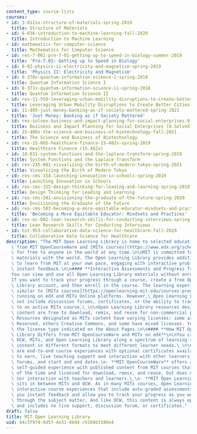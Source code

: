 ```yaml
---
content_type: course-lists
courses:
- id: 3-012sx-structure-of-materials-spring-2019
  title: Structure of Materials
- id: 6-036-introduction-to-machine-learning-fall-2020
  title: Introduction to Machine Learning
- id: mathematics-for-computer-science
  title: Mathematics for Computer Science
- id: res-7-001-pre-7-01-getting-up-to-speed-in-biology-summer-2019
  title: 'Pre-7.01: Getting up to Speed in Biology'
- id: 8-02-physics-ii-electricity-and-magnetism-spring-2019
  title: 'Physics II: Electricity and Magnetism'
- id: 8-370x-quantum-information-science-i-spring-2018
  title: Quantum Information Science I
- id: 8-371x-quantum-information-science-ii-spring-2018
  title: Quantum Information Science II
- id: res-11-550-leveraging-urban-mobility-disruptions-to-create-better-cities-spring-2021
  title: Leveraging Urban Mobility Disruptions to Create Better Cities
- id: 11-405-just-money-banking-as-if-society-mattered-spring-2021
  title: 'Just Money: Banking as if Society Mattered'
- id: res-solvex-business-and-impact-planning-for-social-enterprises-0-solvex-summer-2021
  title: Business and Impact Planning for Social Enterprises (0.SolveX)
- id: 15-480x-the-science-and-business-of-biotechnology-fall-2021
  title: The Science and Business of Biotechnology
- id: res-15-005-healthcare-finance-15-482x-spring-2019
  title: Healthcare Finance (15.482x)
- id: 18-031-system-functions-and-the-laplace-transform-spring-2019
  title: System Functions and the Laplace Transform
- id: res-21h-001-visualizing-the-birth-of-modern-tokyo-spring-2021
  title: Visualizing the Birth of Modern Tokyo
- id: res-cms-154-launching-innovation-in-schools-spring-2019
  title: Launching Innovation in Schools
- id: res-cms-155-design-thinking-for-leading-and-learning-spring-2019
  title: Design Thinking for Leading and Learning
- id: res-cms-501-envisioning-the-graduate-of-the-future-spring-2020
  title: Envisioning the Graduate of the Future
- id: res-cms-503-becoming-a-more-equitable-educator-mindsets-and-practices-spring-2020
  title: 'Becoming a More Equitable Educator: Mindsets and Practices'
- id: res-ec-002-lean-research-skills-for-conducting-interviews-spring-2021
  title: Lean Research Skills for Conducting Interviews
- id: hst-953-collaborative-data-science-for-healthcare-fall-2020
  title: Collaborative Data Science for Healthcare
description: "The MIT Open Learning Library is home to selected educational content\
  \ from MIT OpenCourseWare and [MITx courses](https://www.edx.org/school/mitx), available\
  \ for free to anyone in the world at any time.\n\nMIT is committed to sharing learning\
  \ materials with the world. The Open Learning Library provides additional opportunities\
  \ to learn from MIT at your own pace, engaging with interactive problems and receiving\
  \ instant feedback.\n\n#### **Interactive Assessments and Progress Tracking**\n\n\
  You can view and use all Open Learning Library materials without enrolling.\_\n\n\
  If you want to track your progress through a course, create a free Open Learning\
  \ Library account, and then enroll in the course. The learning experience will be\
  \ similar to [MITx courses](https://openlearning.mit.edu/courses-programs/mitx-courses)\
  \ running on edX and MITx Online platforms. However,\_Open Learning Library does\
  \ not include discussion forums, certificates, or the ability to transfer your progress\
  \ to an active MITx course.\_\n\nOpen Learning Library resources designated as OCW\
  \ content are free to download, remix, and reuse for non-commercial purposes.\_\
  \ Resources designated as MITx content have varying licenses: some are All Rights\
  \ Reserved, others Creative Commons, and some have mixed licenses. You will see\
  \ the license type indicated on the About Pages.\n\n#### **How MIT Open Learning\
  \ Library Differs from MIT OpenCourseWare and MITx on edX**\n\nYou can think of\
  \ OCW, MITx, and Open Learning Library along a spectrum of learning scenarios, presenting\
  \ content in different formats to meet different learner needs.\_\n\n- **MITx courses**\
  \ are end-to-end course experiences with optional certificates available for you\
  \ to earn, live teaching support and interaction with other learners in discussion\
  \ forums, and start and end dates.\n- **MIT OpenCourseWare** offers a completely\
  \ self-guided experience with published content from MIT courses that is open all\
  \ of the time and licensed for download, remix, and reuse, but does not offer certificates\
  \ nor interaction with teachers and learners.\_\n- **MIT Open Learning Library**\
  \ sits in between MITx and OCW. As in many MITx courses, Open Learning Library provides\
  \ interactive course experiences that include auto-graded assessments that give\
  \ you instant feedback and allow you to track your progress as you work your way\
  \ through the subject matter. And like OCW, this content is always open and self-guided\
  \ and includes no live support, discussion forum, or certificates."
draft: false
title: MIT Open Learning Library
uid: 44c3f9fd-6d57-4e31-8b94-c9160b3186e4
---
```

